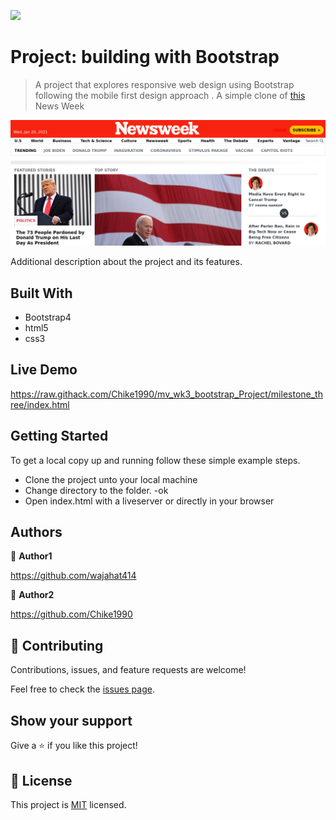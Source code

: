 ![](https://img.shields.io/badge/Microverse-blueviolet)

# Project: building with Bootstrap

> A project that explores responsive web design using Bootstrap following the mobile first design approach . A simple clone of [this](https://web.archive.org/web/20210120125445/https://www.newsweek.com/) News Week

![screenshot](./_screenshot.png?raw=true "Optional Title")

Additional description about the project and its features.

## Built With

- Bootstrap4
- html5
- css3
## Live Demo



https://raw.githack.com/Chike1990/mv_wk3_bootstrap_Project/milestone_three/index.html


## Getting Started

To get a local copy up and running follow these simple example steps.

- Clone the project unto your local machine
- Change directory to the folder.
-ok
- Open index.html with a liveserver or directly in your browser

## Authors

👤 **Author1**

https://github.com/wajahat414

👤 **Author2**

https://github.com/Chike1990



## 🤝 Contributing

Contributions, issues, and feature requests are welcome!

Feel free to check the [issues page](issues/).

## Show your support

Give a ⭐️ if you like this project!

## 📝 License

This project is [MIT](LICENSE) licensed.

